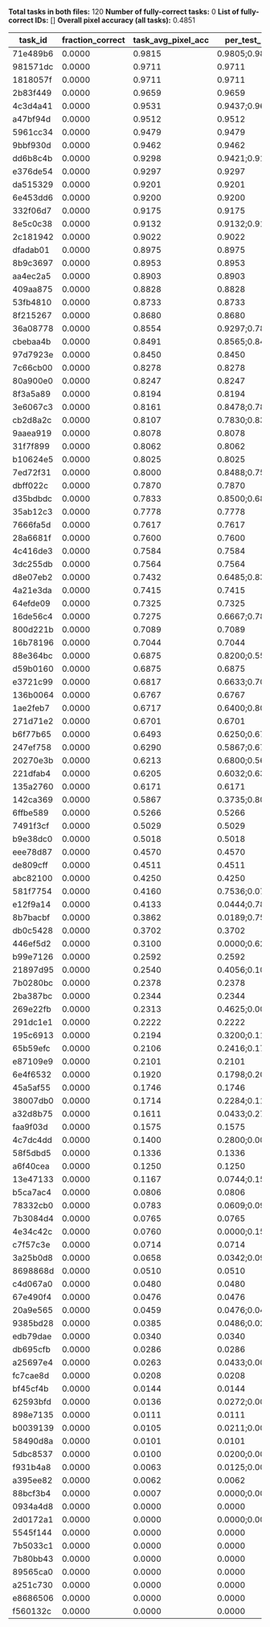 **Total tasks in both files:** 120
**Number of fully-correct tasks:** 0
**List of fully-correct IDs:** []
**Overall pixel accuracy (all tasks):** 0.4851

| task_id | fraction_correct | task_avg_pixel_acc | per_test_pixel_acc |
| --- | --- | --- | --- |
| 71e489b6 | 0.0000 | 0.9815 | 0.9805;0.9825 |
| 981571dc | 0.0000 | 0.9711 | 0.9711 |
| 1818057f | 0.0000 | 0.9711 | 0.9711 |
| 2b83f449 | 0.0000 | 0.9659 | 0.9659 |
| 4c3d4a41 | 0.0000 | 0.9531 | 0.9437;0.9625 |
| a47bf94d | 0.0000 | 0.9512 | 0.9512 |
| 5961cc34 | 0.0000 | 0.9479 | 0.9479 |
| 9bbf930d | 0.0000 | 0.9462 | 0.9462 |
| dd6b8c4b | 0.0000 | 0.9298 | 0.9421;0.9174 |
| e376de54 | 0.0000 | 0.9297 | 0.9297 |
| da515329 | 0.0000 | 0.9201 | 0.9201 |
| 6e453dd6 | 0.0000 | 0.9200 | 0.9200 |
| 332f06d7 | 0.0000 | 0.9175 | 0.9175 |
| 8e5c0c38 | 0.0000 | 0.9132 | 0.9132;0.9132 |
| 2c181942 | 0.0000 | 0.9022 | 0.9022 |
| dfadab01 | 0.0000 | 0.8975 | 0.8975 |
| 8b9c3697 | 0.0000 | 0.8953 | 0.8953 |
| aa4ec2a5 | 0.0000 | 0.8903 | 0.8903 |
| 409aa875 | 0.0000 | 0.8828 | 0.8828 |
| 53fb4810 | 0.0000 | 0.8733 | 0.8733 |
| 8f215267 | 0.0000 | 0.8680 | 0.8680 |
| 36a08778 | 0.0000 | 0.8554 | 0.9297;0.7811 |
| cbebaa4b | 0.0000 | 0.8491 | 0.8565;0.8417 |
| 97d7923e | 0.0000 | 0.8450 | 0.8450 |
| 7c66cb00 | 0.0000 | 0.8278 | 0.8278 |
| 80a900e0 | 0.0000 | 0.8247 | 0.8247 |
| 8f3a5a89 | 0.0000 | 0.8194 | 0.8194 |
| 3e6067c3 | 0.0000 | 0.8161 | 0.8478;0.7844 |
| cb2d8a2c | 0.0000 | 0.8107 | 0.7830;0.8384 |
| 9aaea919 | 0.0000 | 0.8078 | 0.8078 |
| 31f7f899 | 0.0000 | 0.8062 | 0.8062 |
| b10624e5 | 0.0000 | 0.8025 | 0.8025 |
| 7ed72f31 | 0.0000 | 0.8000 | 0.8488;0.7513 |
| dbff022c | 0.0000 | 0.7870 | 0.7870 |
| d35bdbdc | 0.0000 | 0.7833 | 0.8500;0.6800;0.8200 |
| 35ab12c3 | 0.0000 | 0.7778 | 0.7778 |
| 7666fa5d | 0.0000 | 0.7617 | 0.7617 |
| 28a6681f | 0.0000 | 0.7600 | 0.7600 |
| 4c416de3 | 0.0000 | 0.7584 | 0.7584 |
| 3dc255db | 0.0000 | 0.7564 | 0.7564 |
| d8e07eb2 | 0.0000 | 0.7432 | 0.6485;0.8379 |
| 4a21e3da | 0.0000 | 0.7415 | 0.7415 |
| 64efde09 | 0.0000 | 0.7325 | 0.7325 |
| 16de56c4 | 0.0000 | 0.7275 | 0.6667;0.7884 |
| 800d221b | 0.0000 | 0.7089 | 0.7089 |
| 16b78196 | 0.0000 | 0.7044 | 0.7044 |
| 88e364bc | 0.0000 | 0.6875 | 0.8200;0.5550 |
| d59b0160 | 0.0000 | 0.6875 | 0.6875 |
| e3721c99 | 0.0000 | 0.6817 | 0.6633;0.7000 |
| 136b0064 | 0.0000 | 0.6767 | 0.6767 |
| 1ae2feb7 | 0.0000 | 0.6717 | 0.6400;0.8083;0.5667 |
| 271d71e2 | 0.0000 | 0.6701 | 0.6701 |
| b6f77b65 | 0.0000 | 0.6493 | 0.6250;0.6736 |
| 247ef758 | 0.0000 | 0.6290 | 0.5867;0.6713 |
| 20270e3b | 0.0000 | 0.6213 | 0.6800;0.5625 |
| 221dfab4 | 0.0000 | 0.6205 | 0.6032;0.6378 |
| 135a2760 | 0.0000 | 0.6171 | 0.6171 |
| 142ca369 | 0.0000 | 0.5867 | 0.3735;0.8000 |
| 6ffbe589 | 0.0000 | 0.5266 | 0.5266 |
| 7491f3cf | 0.0000 | 0.5029 | 0.5029 |
| b9e38dc0 | 0.0000 | 0.5018 | 0.5018 |
| eee78d87 | 0.0000 | 0.4570 | 0.4570 |
| de809cff | 0.0000 | 0.4511 | 0.4511 |
| abc82100 | 0.0000 | 0.4250 | 0.4250 |
| 581f7754 | 0.0000 | 0.4160 | 0.7536;0.0785 |
| e12f9a14 | 0.0000 | 0.4133 | 0.0444;0.7822 |
| 8b7bacbf | 0.0000 | 0.3862 | 0.0189;0.7535 |
| db0c5428 | 0.0000 | 0.3702 | 0.3702 |
| 446ef5d2 | 0.0000 | 0.3100 | 0.0000;0.6200 |
| b99e7126 | 0.0000 | 0.2592 | 0.2592 |
| 21897d95 | 0.0000 | 0.2540 | 0.4056;0.1024 |
| 7b0280bc | 0.0000 | 0.2378 | 0.2378 |
| 2ba387bc | 0.0000 | 0.2344 | 0.2344 |
| 269e22fb | 0.0000 | 0.2313 | 0.4625;0.0000 |
| 291dc1e1 | 0.0000 | 0.2222 | 0.2222 |
| 195c6913 | 0.0000 | 0.2194 | 0.3200;0.1189 |
| 65b59efc | 0.0000 | 0.2106 | 0.2416;0.1797 |
| e87109e9 | 0.0000 | 0.2101 | 0.2101 |
| 6e4f6532 | 0.0000 | 0.1920 | 0.1798;0.2042 |
| 45a5af55 | 0.0000 | 0.1746 | 0.1746 |
| 38007db0 | 0.0000 | 0.1714 | 0.2284;0.1143 |
| a32d8b75 | 0.0000 | 0.1611 | 0.0433;0.2788 |
| faa9f03d | 0.0000 | 0.1575 | 0.1575 |
| 4c7dc4dd | 0.0000 | 0.1400 | 0.2800;0.0000 |
| 58f5dbd5 | 0.0000 | 0.1336 | 0.1336 |
| a6f40cea | 0.0000 | 0.1250 | 0.1250 |
| 13e47133 | 0.0000 | 0.1167 | 0.0744;0.1589 |
| b5ca7ac4 | 0.0000 | 0.0806 | 0.0806 |
| 78332cb0 | 0.0000 | 0.0783 | 0.0609;0.0957 |
| 7b3084d4 | 0.0000 | 0.0765 | 0.0765 |
| 4e34c42c | 0.0000 | 0.0760 | 0.0000;0.1520 |
| c7f57c3e | 0.0000 | 0.0714 | 0.0714 |
| 3a25b0d8 | 0.0000 | 0.0658 | 0.0342;0.0974 |
| 8698868d | 0.0000 | 0.0510 | 0.0510 |
| c4d067a0 | 0.0000 | 0.0480 | 0.0480 |
| 67e490f4 | 0.0000 | 0.0476 | 0.0476 |
| 20a9e565 | 0.0000 | 0.0459 | 0.0476;0.0441 |
| 9385bd28 | 0.0000 | 0.0385 | 0.0486;0.0283 |
| edb79dae | 0.0000 | 0.0340 | 0.0340 |
| db695cfb | 0.0000 | 0.0286 | 0.0286 |
| a25697e4 | 0.0000 | 0.0263 | 0.0433;0.0093 |
| fc7cae8d | 0.0000 | 0.0208 | 0.0208 |
| bf45cf4b | 0.0000 | 0.0144 | 0.0144 |
| 62593bfd | 0.0000 | 0.0136 | 0.0272;0.0000 |
| 898e7135 | 0.0000 | 0.0111 | 0.0111 |
| b0039139 | 0.0000 | 0.0105 | 0.0211;0.0000 |
| 58490d8a | 0.0000 | 0.0101 | 0.0101 |
| 5dbc8537 | 0.0000 | 0.0100 | 0.0200;0.0000 |
| f931b4a8 | 0.0000 | 0.0063 | 0.0125;0.0000 |
| a395ee82 | 0.0000 | 0.0062 | 0.0062 |
| 88bcf3b4 | 0.0000 | 0.0007 | 0.0000;0.0014 |
| 0934a4d8 | 0.0000 | 0.0000 | 0.0000 |
| 2d0172a1 | 0.0000 | 0.0000 | 0.0000;0.0000 |
| 5545f144 | 0.0000 | 0.0000 | 0.0000 |
| 7b5033c1 | 0.0000 | 0.0000 | 0.0000 |
| 7b80bb43 | 0.0000 | 0.0000 | 0.0000 |
| 89565ca0 | 0.0000 | 0.0000 | 0.0000 |
| a251c730 | 0.0000 | 0.0000 | 0.0000 |
| e8686506 | 0.0000 | 0.0000 | 0.0000 |
| f560132c | 0.0000 | 0.0000 | 0.0000 |